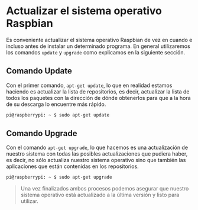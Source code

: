 # Actualizar el sistema operativo Raspbian

Es conveniente actualizar el sistema operativo Raspbian de vez en cuando e incluso antes de instalar un determinado programa. En general utilizaremos los comandos `update` y `upgrade` como explicamos en la siguiente sección.

## Comando Update

Con el primer comando, `apt-get update`, lo que en realidad estamos haciendo es actualizar la lista de repositorios, es decir, actualizar la lista de todos los paquetes con la dirección de dónde obtenerlos para que a la hora de su descarga lo encuentre más rápido.

```sh
pi@raspberrypi: ~ $ sudo apt-get update
```

## Comando Upgrade

Con el comando `apt-get upgrade`, lo que hacemos es una actualización de nuestro sistema con todas las posibles actualizaciones que pudiera haber, es decir, no sólo actualiza nuestro sistema operativo sino que también las aplicaciones que están contenidas en los repositorios.

```sh
pi@raspberrypi: ~ $ sudo apt-get upgrade
```

> Una vez finalizados ambos procesos podemos asegurar que nuestro sistema operativo está actualizado a la última versión y listo para utilizar.
